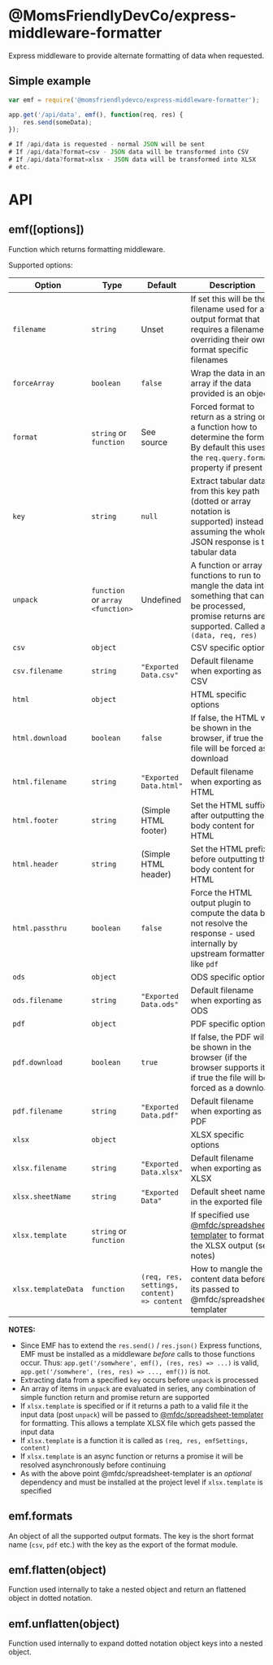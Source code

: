 @MomsFriendlyDevCo/express-middleware-formatter
===============================================
Express middleware to provide alternate formatting of data when requested.


Simple example
--------------

```javascript
var emf = require('@momsfriendlydevco/express-middleware-formatter');

app.get('/api/data', emf(), function(req, res) {
	res.send(someData);
});

# If /api/data is requested - normal JSON will be sent
# If /api/data?format=csv - JSON data will be transformed into CSV
# If /api/data?format=xlsx - JSON data will be transformed into XLSX
# etc.

```

API
===


emf([options])
--------------
Function which returns formatting middleware.

Supported options:

| Option           | Type                   | Default                | Description                                                                                       |
|------------------|------------------------|------------------------|---------------------------------------------------------------------------------------------------|
| `filename`       | `string`               | Unset                  | If set this will be the filename used for any output format that requires a filename, overriding their own format specific filenames |
| `forceArray`     | `boolean`              | `false`                | Wrap the data in an array if the data provided is an object                                       |
| `format`         | `string` or `function` | See source             | Forced format to return as a string or if a function how to determine the format. By default this uses the `req.query.format` property if present |
| `key`            | `string`               | `null`                 | Extract tabular data from this key path (dotted or array notation is supported) instead of assuming the whole JSON response is the tabular data |
| `unpack`         | `function` or `array <function>` | Undefined    | A function or array of functions to run to mangle the data into something that can be processed, promise returns are supported. Called as `(data, req, res)` |
| `csv`            | `object`               |                        | CSV specific options                                                                              |
| `csv.filename`   | `string`               | `"Exported Data.csv"`  | Default filename when exporting as CSV                                                            |
| `html`           | `object`               |                        | HTML specific options                                                                             |
| `html.download`  | `boolean`              | `false`                | If false, the HTML will be shown in the browser, if true the file will be forced as a download    |
| `html.filename`  | `string`               | `"Exported Data.html"` | Default filename when exporting as HTML                                                           |
| `html.footer`    | `string`               | (Simple HTML footer)   | Set the HTML suffix after outputting the body content for HTML                                    |
| `html.header`    | `string`               | (Simple HTML header)   | Set the HTML prefix before outputting the body content for HTML                                   |
| `html.passthru`  | `boolean`              | `false`                | Force the HTML output plugin to compute the data but not resolve the response - used internally by upstream formatters like `pdf` |
| `ods`            | `object`               |                        | ODS specific options                                                                              |
| `ods.filename`   | `string`               | `"Exported Data.ods"`  | Default filename when exporting as ODS                                                            |
| `pdf`            | `object`               |                        | PDF specific options                                                                              |
| `pdf.download`   | `boolean`              | `true`                 | If false, the PDF will be shown in the browser (if the browser supports it), if true the file will be forced as a download |
| `pdf.filename`   | `string`               | `"Exported Data.pdf"`  | Default filename when exporting as PDF                                                            |
| `xlsx`           | `object`               |                        | XLSX specific options                                                                             |
| `xlsx.filename`  | `string`               | `"Exported Data.xlsx"` | Default filename when exporting as XLSX                                                           |
| `xlsx.sheetName` | `string`               | `"Exported Data"`      | Default sheet name in the exported file                                                           |
| `xlsx.template`  | `string` or `function` |                        | If specified use [@mfdc/spreadsheet-templater](https://github.com/MomsFriendlyDevCo/spreadsheet-templater) to format the XLSX output (see notes) |
| `xlsx.templateData` | `function`          | `(req, res, settings, content) => content` | How to mangle the content data before its passed to @mfdc/spreadsheet-templater |


**NOTES:**

* Since EMF has to extend the `res.send()` / `res.json()` Express functions, EMF must be installed as a middleware *before* calls to those functions occur. Thus: `app.get('/somwhere', emf(), (res, res) => ...)` is valid, `app.get('/somwhere', (res, res) => ..., emf())` is not.
* Extracting data from a specified `key` occurs before `unpack` is processed
* An array of items in `unpack` are evaluated in series, any combination of simple function return and promise return are supported
* If `xlsx.template` is specified or if it returns a path to a valid file it the input data (post `unpack`) will be passed to [@mfdc/spreadsheet-templater](https://github.com/MomsFriendlyDevCo/spreadsheet-templater) for formatting. This allows a template XLSX file which gets passed the input data
* If `xlsx.template` is a function it is called as `(req, res, emfSettings, content)`
* If `xlsx.template` is an async function or returns a promise it will be resolved asynchronously before continuing
* As with the above point @mfdc/spreadsheet-templater is an *optional* dependency and must be installed at the project level if `xlsx.template` is specified


emf.formats
-----------
An object of all the supported output formats. The key is the short format name (`csv`, `pdf` etc.) with the key as the export of the format module.


emf.flatten(object)
-------------------
Function used internally to take a nested object and return an flattened object in dotted notation.


emf.unflatten(object)
---------------------
Function used internally to expand dotted notation object keys into a nested object.
